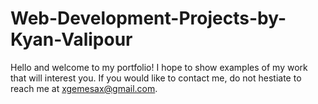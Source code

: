 # Web-Development-Projects-by-Kyan-Valipour
Hello and welcome to my portfolio! I hope to show examples of my work that will interest you. If you would like to contact me, do not hestiate to reach me at xgemesax@gmail.com.
